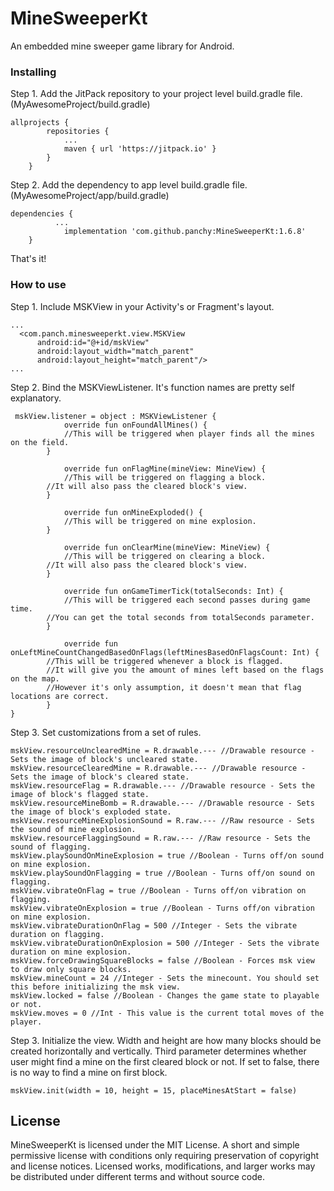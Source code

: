 # MineSweeperKt

An embedded mine sweeper game library for Android.


### Installing

Step 1. Add the JitPack repository to your project level build.gradle file. (MyAwesomeProject/build.gradle)
```
allprojects {
		repositories {
			...
			maven { url 'https://jitpack.io' }
		}
	}
```

Step 2. Add the dependency to app level build.gradle file. (MyAwesomeProject/app/build.gradle)


```
dependencies {
          ...
	        implementation 'com.github.panchy:MineSweeperKt:1.6.8'
	}
```

That's it!

### How to use

Step 1. Include MSKView in your Activity's or Fragment's layout.

```
...
  <com.panch.minesweeperkt.view.MSKView
      android:id="@+id/mskView"
      android:layout_width="match_parent"
      android:layout_height="match_parent"/>
...
```

Step 2. Bind the MSKViewListener. It's function names are pretty self explanatory.

```
 mskView.listener = object : MSKViewListener {
            override fun onFoundAllMines() {
	    	//This will be triggered when player finds all the mines on the field.
	    }

            override fun onFlagMine(mineView: MineView) {
	    	//This will be triggered on flagging a block.
		//It will also pass the cleared block's view.
	    }

            override fun onMineExploded() {
	    	//This will be triggered on mine explosion.
	    }

            override fun onClearMine(mineView: MineView) {
	    	//This will be triggered on clearing a block. 
		//It will also pass the cleared block's view.
	    }

            override fun onGameTimerTick(totalSeconds: Int) {
	    	//This will be triggered each second passes during game time.
		//You can get the total seconds from totalSeconds parameter.
	    }

            override fun onLeftMineCountChangedBasedOnFlags(leftMinesBasedOnFlagsCount: Int) {
		//This will be triggered whenever a block is flagged. 
		//It will give you the amount of mines left based on the flags on the map.
		//However it's only assumption, it doesn't mean that flag locations are correct.
	    }
}
```
Step 3. Set customizations from a set of rules.
```
mskView.resourceUnclearedMine = R.drawable.--- //Drawable resource - Sets the image of block's uncleared state.
mskView.resourceClearedMine = R.drawable.--- //Drawable resource - Sets the image of block's cleared state.
mskView.resourceFlag = R.drawable.--- //Drawable resource - Sets the image of block's flagged state.
mskView.resourceMineBomb = R.drawable.--- //Drawable resource - Sets the image of block's exploded state.
mskView.resourceMineExplosionSound = R.raw.--- //Raw resource - Sets the sound of mine explosion.
mskView.resourceFlaggingSound = R.raw.--- //Raw resource - Sets the sound of flagging.
mskView.playSoundOnMineExplosion = true //Boolean - Turns off/on sound on mine explosion.
mskView.playSoundOnFlagging = true //Boolean - Turns off/on sound on flagging.
mskView.vibrateOnFlag = true //Boolean - Turns off/on vibration on flagging.
mskView.vibrateOnExplosion = true //Boolean - Turns off/on vibration on mine explosion.
mskView.vibrateDurationOnFlag = 500 //Integer - Sets the vibrate duration on flagging.
mskView.vibrateDurationOnExplosion = 500 //Integer - Sets the vibrate duration on mine explosion.
mskView.forceDrawingSquareBlocks = false //Boolean - Forces msk view to draw only square blocks.
mskView.mineCount = 24 //Integer - Sets the minecount. You should set this before initializing the msk view.
mskView.locked = false //Boolean - Changes the game state to playable or not.
mskView.moves = 0 //Int - This value is the current total moves of the player.
```

Step 3. Initialize the view. Width and height are how many blocks should be created horizontally and vertically. Third parameter determines whether user might find a mine on the first cleared block or not. If set to false, there is no way to find a mine on first block.
```
mskView.init(width = 10, height = 15, placeMinesAtStart = false)
```
## License

MineSweeperKt is licensed under the
MIT License.
A short and simple permissive license with conditions only requiring preservation of copyright and license notices. Licensed works, modifications, and larger works may be distributed under different terms and without source code.


